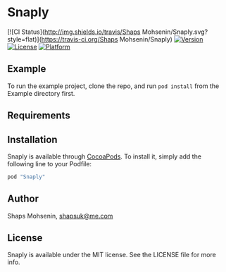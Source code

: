 # Snaply

[![CI Status](http://img.shields.io/travis/Shaps Mohsenin/Snaply.svg?style=flat)](https://travis-ci.org/Shaps Mohsenin/Snaply)
[![Version](https://img.shields.io/cocoapods/v/Snaply.svg?style=flat)](http://cocoapods.org/pods/Snaply)
[![License](https://img.shields.io/cocoapods/l/Snaply.svg?style=flat)](http://cocoapods.org/pods/Snaply)
[![Platform](https://img.shields.io/cocoapods/p/Snaply.svg?style=flat)](http://cocoapods.org/pods/Snaply)

## Example

To run the example project, clone the repo, and run `pod install` from the Example directory first.

## Requirements

## Installation

Snaply is available through [CocoaPods](http://cocoapods.org). To install
it, simply add the following line to your Podfile:

```ruby
pod "Snaply"
```

## Author

Shaps Mohsenin, shapsuk@me.com

## License

Snaply is available under the MIT license. See the LICENSE file for more info.
